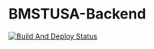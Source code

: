 # BMSTUSA-Backend

[![Build And Deploy Status](https://github.com/go-park-mail-ru/2021_2_Yo/tree/ci/cd/actions/workflows/test.yml/tests.svg)](https://github.com/go-park-mail-ru/2021_2_Yo/tree/ci/cd/actions/workflows/test.yml)